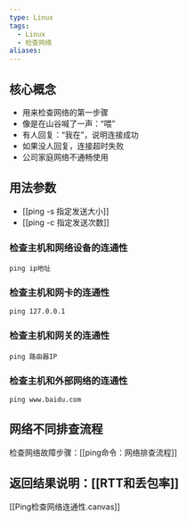 ```yaml
---
type: Linux
tags:
  - Linux
  - 检查网络
aliases:
---
```

## 核心概念

- 用来检查网络的第一步骤
- 像是在山谷喊了一声：“喂”
- 有人回复：“我在”，说明连接成功
- 如果没人回复，连接超时失败
- 公司家庭网络不通畅使用

## 用法参数

- [[ping -s 指定发送大小]]
- [[ping -c 指定发送次数]]

### 检查主机和网络设备的连通性

```shell
ping ip地址
```

### 检查主机和网卡的连通性

```shell
ping 127.0.0.1
```

### 检查主机和网关的连通性

```shell
ping 路由器IP
```

### 检查主机和外部网络的连通性

```shell
ping www.baidu.com
```

## 网络不同排查流程

检查网络故障步骤：[[ping命令：网络排查流程]]

## 返回结果说明：[[RTT和丢包率]]


[[Ping检查网络连通性.canvas]]